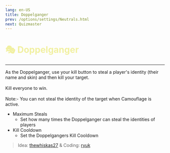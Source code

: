 ```yaml
---
lang: en-US
title: Doppelganger
prev: /options/settings/Neutrals.html
next: Quizmaster
---
```


# <font color=#f1f0a1>🎭 <b>Doppelganger</b></font> <Badge text="Experimental" type="tip" vertical="middle"/>
---

As the Doppelganger, use your kill button to steal a player's identity (their name and skin) and then kill your target.<br><br>
Kill everyone to win.<br><br>
Note:- You can not steal the identity of the target when Camouflage is active.
* Maximum Steals
  * Set how many times the Doppelganger can steal the identities of players
* Kill Cooldown
  * Set the Doppelgangers Kill Cooldown

> Idea: [thewhiskas27](#) & Coding: [ryuk](#)